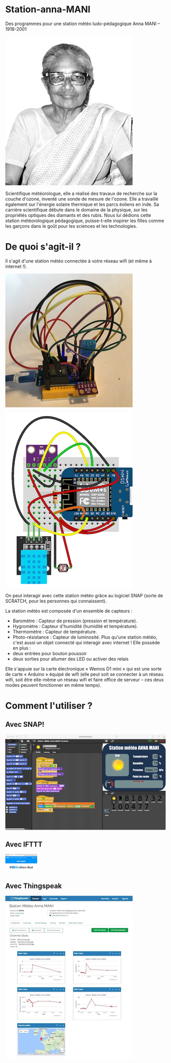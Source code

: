 # Station-anna-MANI
Des programmes pour une station météo ludo-pédagogique
Anna MANI – 1918-2001

![Photo de Anna MANI](/images/Anna_Mani.jpg)

Scientifique météorologue, elle a réalisé des travaux de recherche sur la couche d'ozone, inventé une sonde de mesure de l'ozone. Elle a travaillé également sur l'énergie solaire thermique et les parcs éoliens en inde. Sa carrière scientifique débute dans le domaine de la physique, sur les propriétés optiques des diamants et des rubis.
Nous lui dédions cette station météorologique pédagogique, puisse-t-elle inspirer les filles comme les garçons dans le goût pour les sciences et les technologies.

# De quoi s'agit-il ?
Il s'agit d'une station météo connectée à votre réseau wifi (et même à internet !).

![Photo de la station météo Anna MANI](/images/station-totale2.JPG)

![Shéma FRitzing de la station météo Anna MANI](/images/fritzing_stationentiere.png)

On peut interagir avec cette station météo grâce au logiciel SNAP (sorte de SCRATCH, pour les personnes qui connaissent).

La station météo est composée d'un ensemble de capteurs :
* Baromètre : Capteur de pression (pression et température).
* Hygromètre : Capteur d'humidité (humidité et température).
* Thermomètre : Capteur de température.
* Photo-résistance : Capteur de luminosité.
Plus qu'une station météo, c'est aussi un objet connecté qui interagir avec internet !
Elle possède en plus :
* deux entrées pour bouton poussoir
* deux sorties pour allumer des LED ou activer des relais

Elle s'appuie sur la carte électronique « Wemos D1 mini » qui est une sorte de carte « Arduino » équipé de wifi (elle peut soit se connecter à un réseau wifi, soit être elle-même un réseau wifi et faire office de serveur – ces deux modes peuvent fonctionner en même temps).

# Comment l'utiliser ?
## Avec SNAP!
![Capture d'écran de SNAP! avec le programme de la station météo](images/SNAP-Anna-mani.jpeg)

## Avec IFTTT
![Capture d'écran de création d'un "IFTTT"](images/IFTTT-create.jpeg)

## Avec Thingspeak
![capture d'écran d'une page de Thingspeak](/images/Thingspeak.jpeg)
